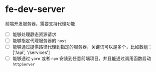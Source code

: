 # fe-dev-server
前端开发服务器，需要支持代理功能

- [ ] 能够处理静态资源请求
- [ ] 能够指定代理服务器的 `host`
- [ ] 能够通过提供路径代理到指定的服务器，关键词可以是多个，比如数组： ['/api', '/services']
- [ ] 能够通过 `yarn` 或者 `npm` 安装到任意前端项目，并且能通过调用函数启动 `httpServer`